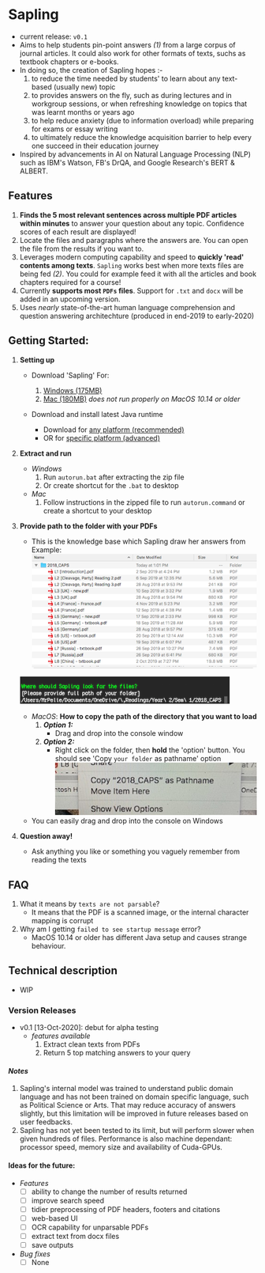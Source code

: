 # Sapling 
- current release: `v0.1` 
- Aims to help students pin-point answers *(1)* from a large corpus of journal articles. It could also work for other formats of texts, suchs as textbook chapters or e-books.
- In doing so, the creation of Sapling hopes :-
	1. to reduce the time needed by students' to learn about any text-based (usually new) topic 
	2. to provides answers on the fly, such as during lectures and in workgroup sessions, or when refreshing knowledge on topics that was learnt months or years ago
	3. to help reduce anxiety (due to information overload) while preparing for exams or essay writing
	4. to ultimately reduce the knowledge acquisition barrier to help every one succeed in their education journey
- Inspired by advancements in AI on Natural Language Processing (NLP) such as IBM's Watson, FB's DrQA, and Google Research's BERT & ALBERT.


## Features
1. **Finds the 5 most relevant sentences across multiple PDF articles within minutes** to answer your question about any topic. Confidence scores of each result are displayed!
2. Locate the files and paragraphs where the answers are. You can open the file from the results if you want to.
3. Leverages modern computing capability and speed to **quickly 'read' contents among texts**. `Sapling` works best when more texts files are being fed *(2)*. You could for example feed it with all the articles and book chapters required for a course!
4. Currently **supports most `PDFs` files**. Support for `.txt` and `docx` will be added in an upcoming version.
5. Uses *nearly* state-of-the-art human language comprehension and question answering architechture (produced in end-2019 to early-2020)


## Getting Started:
1. **Setting up**	
	- Download 'Sapling' For:
		1. [Windows (175MB)](https://drive.google.com/file/d/14239sQrEaYe1HultlYYcJNlNxUEZ82VC/view?usp=sharing) 
		2. [Mac (180MB)](https://drive.google.com/file/d/11P4QVpkkW1Tpv2vqFGqwVlOqS5gRCrF0/view?usp=sharing)
		*does not run properly on MacOS 10.14 or older*

	- Download and install latest Java runtime 
		- Download for [any platform (recommended)](https://java.com/en/download/) 
		- OR for [specific platform (advanced)](https://java.com/en/download/manual.jsp)

2. **Extract and run**
	- *Windows*
		1. Run `autorun.bat` after extracting the zip file
		2. Or create shortcut for the `.bat` to desktop
	- *Mac*
		1. Follow instructions in the zipped file to run `autorun.command` or create a shortcut to your desktop

3. **Provide path to the folder with your PDFs**
	- This is the knowledge base which Sapling draw her answers from
	Example:
	![directory](https://github.com/einstin88/sapling-release/blob/master/img/mac_folder_1.png)

	![then path to the folder](https://github.com/einstin88/sapling-release/blob/master/img/provide_path.png)
	- *MacOS*: **How to copy the path of the directory that you want to load**
		1. ***Option 1:***
			- Drag and drop into the console window
		2. ***Option 2:***
			- Right click on the folder, then **hold** the 'option' button. You should see 'Copy `your folder` as pathname' option
			![copy path on mac](https://github.com/einstin88/sapling-release/blob/master/img/mac_folder_3.JPG)	
	- You can easily drag and drop into the console on Windows

4. **Question away!**
	- Ask anything you like or something you vaguely remember from reading the texts


## FAQ
1. What it means by `texts are not parsable`?
	- It means that the PDF is a scanned image, or the internal character mapping is corrupt
2. Why am I getting `failed to see startup message` error?
	- MacOS 10.14 or older has different Java setup and causes strange behaviour.

## Technical description
- WIP

### Version Releases
- v0.1 [13-Oct-2020]: debut for alpha testing
	- *features available*
		1. Extract clean texts from PDFs
		2. Return 5 top matching answers to your query

#### *Notes*
1. Sapling's internal model was trained to understand public domain language and has not been trained on domain specific language, such as Political Science or Arts. That may reduce accuracy of answers slightly, but this limitation will be improved in future releases based on user feedbacks.
2. Sapling has not yet been tested to its limit, but will perform slower when given hundreds of files. Performance is also machine dependant: processor speed, memory size and availability of Cuda-GPUs.

#### Ideas for the future:
- *Features*
	- [ ] ability to change the number of results returned
	- [ ] improve search speed
	- [ ] tidier preprocessing of PDF headers, footers and citations
	- [ ] web-based UI
	- [ ] OCR capability for unparsable PDFs
	- [ ] extract text from docx files
	- [ ] save outputs

- *Bug fixes*
	- [ ] None